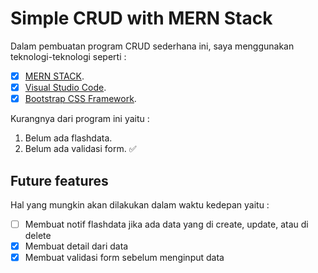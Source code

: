 # Simple CRUD with MERN Stack
Dalam pembuatan program CRUD sederhana ini, saya menggunakan teknologi-teknologi seperti :
- [x] [MERN STACK](https://dev.to/koolkishan/a-roadmap-to-learn-mern-stack-for-beginners-2l9k).
- [x] [Visual Studio Code](https://code.visualstudio.com/).
- [x] [Bootstrap CSS Framework](https://getbootstrap.com/).

Kurangnya dari program ini yaitu :
1. Belum ada flashdata.
2. Belum ada validasi form. ✅

## Future features
Hal yang mungkin akan dilakukan dalam waktu kedepan yaitu :
- [ ] Membuat notif flashdata jika ada data yang di create, update, atau di delete
- [x] Membuat detail dari data
- [x] Membuat validasi form sebelum menginput data